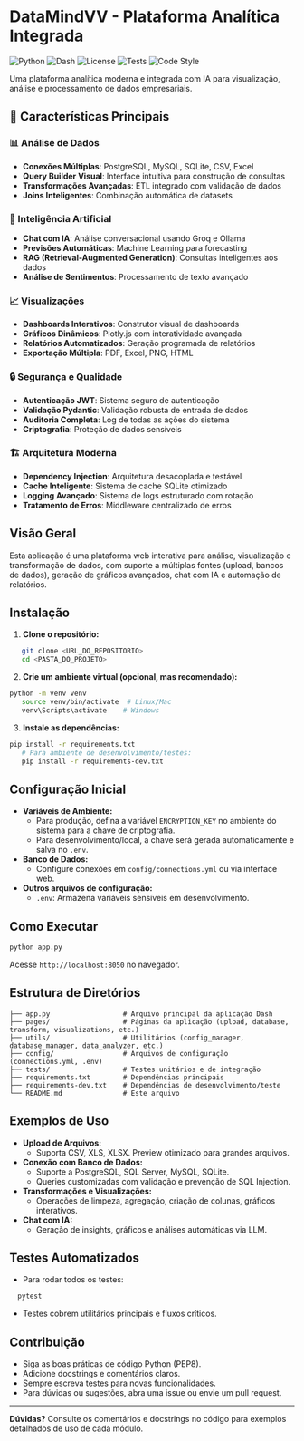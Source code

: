 # DataMindVV - Plataforma Analítica Integrada

![Python](https://img.shields.io/badge/python-3.9+-blue.svg)
![Dash](https://img.shields.io/badge/dash-2.14+-green.svg)
![License](https://img.shields.io/badge/license-MIT-blue.svg)
![Tests](https://img.shields.io/badge/tests-pytest-orange.svg)
![Code Style](https://img.shields.io/badge/code%20style-black-black.svg)

Uma plataforma analítica moderna e integrada com IA para visualização, análise e processamento de dados empresariais.

## 🚀 Características Principais

### 📊 Análise de Dados
- **Conexões Múltiplas**: PostgreSQL, MySQL, SQLite, CSV, Excel
- **Query Builder Visual**: Interface intuitiva para construção de consultas
- **Transformações Avançadas**: ETL integrado com validação de dados
- **Joins Inteligentes**: Combinação automática de datasets

### 🤖 Inteligência Artificial
- **Chat com IA**: Análise conversacional usando Groq e Ollama
- **Previsões Automáticas**: Machine Learning para forecasting
- **RAG (Retrieval-Augmented Generation)**: Consultas inteligentes aos dados
- **Análise de Sentimentos**: Processamento de texto avançado

### 📈 Visualizações
- **Dashboards Interativos**: Construtor visual de dashboards
- **Gráficos Dinâmicos**: Plotly.js com interatividade avançada
- **Relatórios Automatizados**: Geração programada de relatórios
- **Exportação Múltipla**: PDF, Excel, PNG, HTML

### 🔒 Segurança e Qualidade
- **Autenticação JWT**: Sistema seguro de autenticação
- **Validação Pydantic**: Validação robusta de entrada de dados
- **Auditoria Completa**: Log de todas as ações do sistema
- **Criptografia**: Proteção de dados sensíveis

### 🏗️ Arquitetura Moderna
- **Dependency Injection**: Arquitetura desacoplada e testável
- **Cache Inteligente**: Sistema de cache SQLite otimizado
- **Logging Avançado**: Sistema de logs estruturado com rotação
- **Tratamento de Erros**: Middleware centralizado de erros

## Visão Geral

Esta aplicação é uma plataforma web interativa para análise, visualização e transformação de dados, com suporte a múltiplas fontes (upload, bancos de dados), geração de gráficos avançados, chat com IA e automação de relatórios.

## Instalação

1. **Clone o repositório:**
```bash
   git clone <URL_DO_REPOSITORIO>
   cd <PASTA_DO_PROJETO>
```
2. **Crie um ambiente virtual (opcional, mas recomendado):**
```bash
python -m venv venv
   source venv/bin/activate  # Linux/Mac
   venv\Scripts\activate    # Windows
   ```
3. **Instale as dependências:**
```bash
pip install -r requirements.txt
   # Para ambiente de desenvolvimento/testes:
   pip install -r requirements-dev.txt
   ```

## Configuração Inicial

- **Variáveis de Ambiente:**
  - Para produção, defina a variável `ENCRYPTION_KEY` no ambiente do sistema para a chave de criptografia.
  - Para desenvolvimento/local, a chave será gerada automaticamente e salva no `.env`.
- **Banco de Dados:**
  - Configure conexões em `config/connections.yml` ou via interface web.
- **Outros arquivos de configuração:**
  - `.env`: Armazena variáveis sensíveis em desenvolvimento.

## Como Executar

```bash
python app.py
```
Acesse `http://localhost:8050` no navegador.

## Estrutura de Diretórios

```
├── app.py                  # Arquivo principal da aplicação Dash
├── pages/                  # Páginas da aplicação (upload, database, transform, visualizations, etc.)
├── utils/                  # Utilitários (config_manager, database_manager, data_analyzer, etc.)
├── config/                 # Arquivos de configuração (connections.yml, .env)
├── tests/                  # Testes unitários e de integração
├── requirements.txt        # Dependências principais
├── requirements-dev.txt    # Dependências de desenvolvimento/teste
└── README.md               # Este arquivo
```

## Exemplos de Uso

- **Upload de Arquivos:**
  - Suporta CSV, XLS, XLSX. Preview otimizado para grandes arquivos.
- **Conexão com Banco de Dados:**
  - Suporte a PostgreSQL, SQL Server, MySQL, SQLite.
  - Queries customizadas com validação e prevenção de SQL Injection.
- **Transformações e Visualizações:**
  - Operações de limpeza, agregação, criação de colunas, gráficos interativos.
- **Chat com IA:**
  - Geração de insights, gráficos e análises automáticas via LLM.

## Testes Automatizados

- Para rodar todos os testes:
```bash
  pytest
  ```
- Testes cobrem utilitários principais e fluxos críticos.

## Contribuição

- Siga as boas práticas de código Python (PEP8).
- Adicione docstrings e comentários claros.
- Sempre escreva testes para novas funcionalidades.
- Para dúvidas ou sugestões, abra uma issue ou envie um pull request.

---

**Dúvidas?** Consulte os comentários e docstrings no código para exemplos detalhados de uso de cada módulo.

